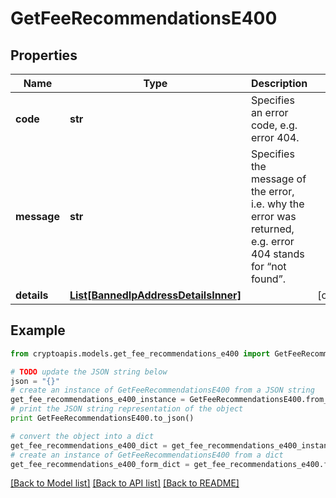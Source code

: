 # GetFeeRecommendationsE400


## Properties
Name | Type | Description | Notes
------------ | ------------- | ------------- | -------------
**code** | **str** | Specifies an error code, e.g. error 404. | 
**message** | **str** | Specifies the message of the error, i.e. why the error was returned, e.g. error 404 stands for “not found”. | 
**details** | [**List[BannedIpAddressDetailsInner]**](BannedIpAddressDetailsInner.md) |  | [optional] 

## Example

```python
from cryptoapis.models.get_fee_recommendations_e400 import GetFeeRecommendationsE400

# TODO update the JSON string below
json = "{}"
# create an instance of GetFeeRecommendationsE400 from a JSON string
get_fee_recommendations_e400_instance = GetFeeRecommendationsE400.from_json(json)
# print the JSON string representation of the object
print GetFeeRecommendationsE400.to_json()

# convert the object into a dict
get_fee_recommendations_e400_dict = get_fee_recommendations_e400_instance.to_dict()
# create an instance of GetFeeRecommendationsE400 from a dict
get_fee_recommendations_e400_form_dict = get_fee_recommendations_e400.from_dict(get_fee_recommendations_e400_dict)
```
[[Back to Model list]](../README.md#documentation-for-models) [[Back to API list]](../README.md#documentation-for-api-endpoints) [[Back to README]](../README.md)


